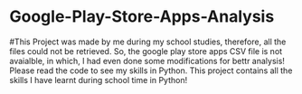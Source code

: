 # Google-Play-Store-Apps-Analysis

#This Project was made by me during my school studies, therefore, all the files could not be retrieved. So, the google play store apps CSV file is not avaialble, in which, I had even done some modifications for bettr analysis! Please read the code to see my skills in Python. This project contains all the skills I have learnt during school time in Python!
